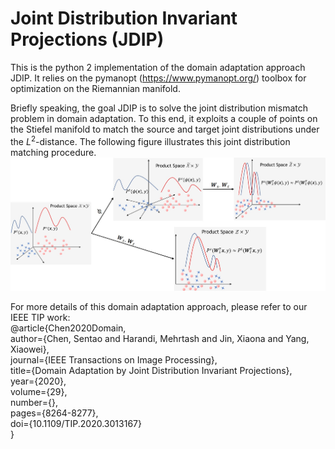 # Joint Distribution Invariant Projections (JDIP)

This is the python 2 implementation of the domain adaptation approach JDIP. It relies on the pymanopt (https://www.pymanopt.org/) toolbox for optimization on the Riemannian manifold.

Briefly speaking, the goal JDIP is to solve the joint distribution mismatch problem in domain adaptation. To this end, it exploits a couple of points on the Stiefel manifold to match the source and target joint distributions under the $L^{2}$-distance. The following figure illustrates this joint distribution matching procedure.   
![procedure](procedure.jpg)

For more details of this domain adaptation approach,  please refer to our IEEE TIP work:  
@article{Chen2020Domain,  
  author={Chen, Sentao and Harandi, Mehrtash and Jin, Xiaona and Yang, Xiaowei},  
  journal={IEEE Transactions on Image Processing},   
  title={Domain Adaptation by Joint Distribution Invariant Projections},   
  year={2020},  
  volume={29},  
  number={},  
  pages={8264-8277},  
  doi={10.1109/TIP.2020.3013167}  
  }
  
